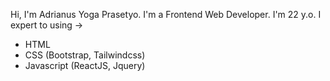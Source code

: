 Hi, I'm Adrianus Yoga Prasetyo.
I'm a Frontend Web Developer.
I'm 22 y.o.
I expert to using ->
- HTML
- CSS (Bootstrap, Tailwindcss)
- Javascript (ReactJS, Jquery)


<!--
**adrianusyoga1p/adrianusyoga1p** is a ✨ _special_ ✨ repository because its `README.md` (this file) appears on your GitHub profile.

Here are some ideas to get you started:

- 🔭 I’m currently working on ...
- 🌱 I’m currently learning ...
- 👯 I’m looking to collaborate on ...
- 🤔 I’m looking for help with ...
- 💬 Ask me about ...
- 📫 How to reach me: ...
- 😄 Pronouns: ...
- ⚡ Fun fact: ...
-->
